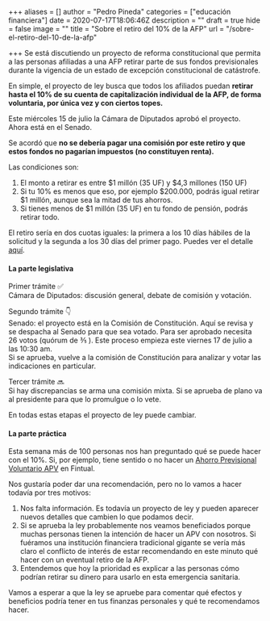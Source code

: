+++
aliases = []
author = "Pedro Pineda"
categories = ["educación financiera"]
date = 2020-07-17T18:06:46Z
description = ""
draft = true
hide = false
image = ""
title = "Sobre el retiro del 10% de la AFP"
url = "/sobre-el-retiro-del-10-de-la-afp"

+++
Se está discutiendo un proyecto de reforma constitucional que permita a las personas afiliadas a una AFP retirar parte de sus fondos previsionales durante la vigencia de un estado de excepción constitucional de catástrofe.

En simple, el proyecto de ley busca que todos los afiliados puedan **retirar hasta el 10% de su cuenta de capitalización individual de la AFP, de forma voluntaria, por única vez y con ciertos topes.**

Este miércoles 15 de julio la Cámara de Diputados aprobó el proyecto. Ahora está en el Senado.

Se acordó que **no se debería pagar una comisión por este retiro y que estos fondos no pagarían impuestos (no constituyen renta).**

Las condiciones son:

1. El monto a retirar es entre $1 millón (35 UF) y $4,3 millones (150 UF)
2. Si tu 10% es menos que eso, por ejemplo $200.000, podrás igual retirar $1 millón, aunque sea la mitad de tus ahorros.
3. Si tienes menos de $1 millón (35 UF) en tu fondo de pensión, podrás retirar todo.

El retiro sería en dos cuotas iguales: la primera a los 10 días hábiles de la solicitud y la segunda a los 30 días del primer pago. Puedes ver el detalle [aquí](https://www.camara.cl/legislacion/ProyectosDeLey/tramitacion.aspx?prmID=14159&prmBOLETIN=13627-07).

#### La parte legislativa

Primer trámite ✅  
Cámara de Diputados: discusión general, debate de comisión y votación.

Segundo trámite 👇  
Senado: el proyecto está en la Comisión de Constitución. Aquí se revisa y se despacha al Senado para que sea votado. Para ser aprobado necesita 26 votos (quórum de ⅗ ). Este proceso empieza este viernes 17 de julio a las 10:30 am.  
Si se aprueba, vuelve a la comisión de Constitución para analizar y votar las indicaciones en particular.

Tercer trámite 🔜  
Si hay discrepancias se arma una comisión mixta. Si se aprueba de plano va al presidente para que lo promulgue o lo vete.

En todas estas etapas el proyecto de ley puede cambiar.

#### La parte práctica

Esta semana más de 100 personas nos han preguntado qué se puede hacer con el 10%. Si, por ejemplo, tiene sentido o no hacer un [Ahorro Previsional Voluntario APV](https://fintual.cl/apv) en Fintual.

Nos gustaría poder dar una recomendación, pero no lo vamos a hacer todavía por tres motivos:

1. Nos falta información. Es todavía un proyecto de ley y pueden aparecer nuevos detalles que cambien lo que podamos decir.
2. Si se aprueba la ley probablemente nos veamos beneficiados porque muchas personas tienen la intención de hacer un APV con nosotros. Si fuéramos una institución financiera tradicional gigante se vería más claro el conflicto de interés de estar recomendando en este minuto qué hacer con un eventual retiro de la AFP.
3. Entendemos que hoy la prioridad es explicar a las personas cómo podrían retirar su dinero para usarlo en esta emergencia sanitaria.

Vamos a esperar a que la ley se apruebe para comentar qué efectos y beneficios podría tener en tus finanzas personales y qué te recomendamos hacer.